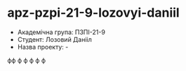 # apz-pzpi-21-9-lozovyi-daniil
* Академічна група: ПЗПІ-21-9
* Студент: Лозовий Данііл
* Назва проекту: -

фф
ф
ф
ф
ф
ф
